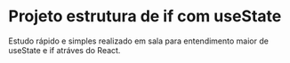 # Projeto estrutura de if com useState

Estudo rápido e simples realizado em sala para entendimento maior de useState e if atráves do React.

